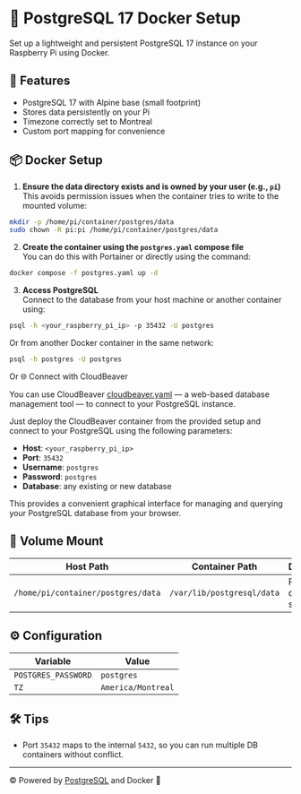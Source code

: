 
# 🐘 PostgreSQL 17 Docker Setup

Set up a lightweight and persistent PostgreSQL 17 instance on your Raspberry Pi using Docker.

## 🚀 Features

- PostgreSQL 17 with Alpine base (small footprint)
- Stores data persistently on your Pi
- Timezone correctly set to Montreal
- Custom port mapping for convenience

## 📦 Docker Setup

1. **Ensure the data directory exists and is owned by your user (e.g., `pi`)**  
This avoids permission issues when the container tries to write to the mounted volume:
```bash
mkdir -p /home/pi/container/postgres/data
sudo chown -R pi:pi /home/pi/container/postgres/data
```

2. **Create the container using the `postgres.yaml` compose file**  
You can do this with Portainer or directly using the command:
```bash
docker compose -f postgres.yaml up -d
```

3. **Access PostgreSQL**  
Connect to the database from your host machine or another container using:
```bash
psql -h <your_raspberry_pi_ip> -p 35432 -U postgres
```

Or from another Docker container in the same network:
```bash
psql -h postgres -U postgres
```

Or 🌐 Connect with CloudBeaver

You can use CloudBeaver [cloudbeaver.yaml](https://github.com/aldoruizw/docker/blob/main/cloudbeaver/cloudbeaver.yaml) — a web-based database management tool — to connect to your PostgreSQL instance.

Just deploy the CloudBeaver container from the provided setup and connect to your PostgreSQL using the following parameters:

- **Host**: `<your_raspberry_pi_ip>`
- **Port**: `35432`
- **Username**: `postgres`
- **Password**: `postgres`
- **Database**: any existing or new database

This provides a convenient graphical interface for managing and querying your PostgreSQL database from your browser.

## 📁 Volume Mount

| Host Path                            | Container Path                  | Description              |
|-------------------------------------|----------------------------------|--------------------------|
| `/home/pi/container/postgres/data` | `/var/lib/postgresql/data`      | Persistent data storage  |

## ⚙️ Configuration

| Variable           | Value              |
|--------------------|--------------------|
| `POSTGRES_PASSWORD` | `postgres`         |
| `TZ`               | `America/Montreal` |

## 🛠 Tips

- Port `35432` maps to the internal `5432`, so you can run multiple DB containers without conflict.

---

©️ Powered by [PostgreSQL](https://www.postgresql.org/) and Docker 🐳
